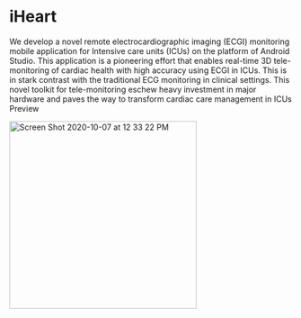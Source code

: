 # iHeart
We develop a novel remote electrocardiographic imaging (ECGI) monitoring mobile application for Intensive care units (ICUs) on the platform of Android Studio. This application is a pioneering effort that enables real-time 3D tele-monitoring of cardiac health with high accuracy using ECGI in ICUs. This is in stark contrast with the traditional ECG monitoring in clinical settings. This novel toolkit for tele-monitoring eschew heavy investment in major hardware and paves the way to transform cardiac care management in ICUs
Preview

<img width="333" alt="Screen Shot 2020-10-07 at 12 33 22 PM" src="https://user-images.githubusercontent.com/71365210/95367446-c6ebd300-08a2-11eb-9f72-9cebb34d32ee.png">
